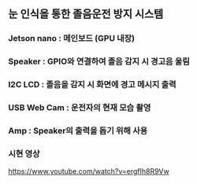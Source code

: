 ## 눈 인식을 통한 졸음운전 방지 시스템 <br>
### Jetson nano : 메인보드 (GPU 내장) <br>
### Speaker : GPIO와 연결하여 졸음 감지 시 경고음 울림 <br>
### I2C LCD : 졸음을 감지 시 화면에 경고 메시지 출력 <br>
### USB Web Cam : 운전자의 현재 모습 촬영 <br>
### Amp : Speaker의 출력을 돕기 위해 사용 <br>
### 시현 영상 <br>
https://www.youtube.com/watch?v=ergfIh8R9Vw
